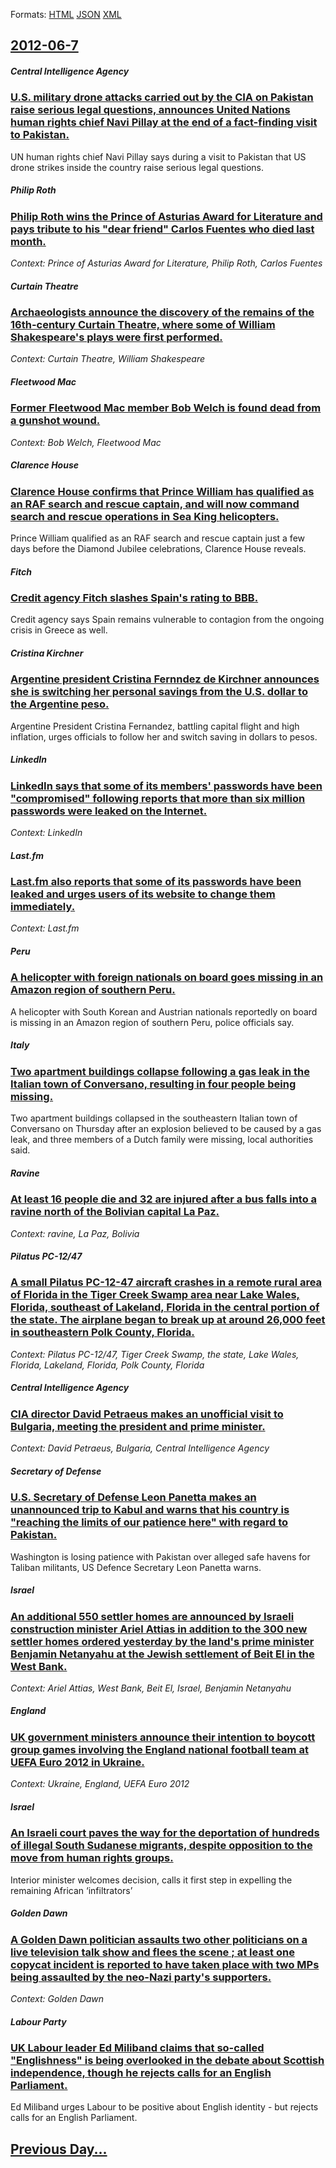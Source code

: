 
Formats: [HTML](2012/06/7/index.html)  [JSON](2012/06/7/index.json)  [XML](2012/06/7/index.xml)  

## [2012-06-7](/news/2012/06/7/index.md)

##### Central Intelligence Agency
### [U.S. military drone attacks carried out by the CIA on Pakistan raise serious legal questions, announces United Nations human rights chief Navi Pillay at the end of a fact-finding visit to Pakistan. ](/news/2012/06/7/u-s-military-drone-attacks-carried-out-by-the-cia-on-pakistan-raise-serious-legal-questions-announces-united-nations-human-rights-chief-na.md)
UN human rights chief Navi Pillay says during a visit to Pakistan that US drone strikes inside the country raise serious legal questions.

##### Philip Roth
### [Philip Roth wins the Prince of Asturias Award for Literature and pays tribute to his "dear friend" Carlos Fuentes who died last month. ](/news/2012/06/7/philip-roth-wins-the-prince-of-asturias-award-for-literature-and-pays-tribute-to-his-dear-friend-carlos-fuentes-who-died-last-month.md)
_Context: Prince of Asturias Award for Literature, Philip Roth, Carlos Fuentes_

##### Curtain Theatre
### [Archaeologists announce the discovery of the remains of the 16th-century Curtain Theatre, where some of William Shakespeare's plays were first performed. ](/news/2012/06/7/archaeologists-announce-the-discovery-of-the-remains-of-the-16th-century-curtain-theatre-where-some-of-william-shakespeare-s-plays-were-fir.md)
_Context: Curtain Theatre, William Shakespeare_

##### Fleetwood Mac
### [Former Fleetwood Mac member Bob Welch is found dead from a gunshot wound. ](/news/2012/06/7/former-fleetwood-mac-member-bob-welch-is-found-dead-from-a-gunshot-wound.md)
_Context: Bob Welch, Fleetwood Mac_

##### Clarence House
### [Clarence House confirms that Prince William has qualified as an RAF search and rescue captain, and will now command search and rescue operations in Sea King helicopters. ](/news/2012/06/7/clarence-house-confirms-that-prince-william-has-qualified-as-an-raf-search-and-rescue-captain-and-will-now-command-search-and-rescue-operat.md)
Prince William qualified as an RAF search and rescue captain just a few days before the Diamond Jubilee celebrations, Clarence House reveals.

##### Fitch
### [Credit agency Fitch slashes Spain's rating to BBB. ](/news/2012/06/7/credit-agency-fitch-slashes-spain-s-rating-to-bbb.md)
Credit agency says Spain remains vulnerable to contagion from the ongoing crisis in Greece as well.

##### Cristina Kirchner
### [Argentine president Cristina Fernndez de Kirchner announces she is switching her personal savings from the U.S. dollar to the Argentine peso. ](/news/2012/06/7/argentine-president-cristina-fernandez-de-kirchner-announces-she-is-switching-her-personal-savings-from-the-u-s-dollar-to-the-argentine-pes.md)
Argentine President Cristina Fernandez, battling capital flight and high inflation, urges officials to follow her and switch saving in dollars to pesos.

##### LinkedIn
### [LinkedIn says that some of its members' passwords have been "compromised" following reports that more than six million passwords were leaked on the Internet. ](/news/2012/06/7/linkedin-says-that-some-of-its-members-passwords-have-been-compromised-following-reports-that-more-than-six-million-passwords-were-leaked.md)
_Context: LinkedIn_

##### Last.fm
### [Last.fm also reports that some of its passwords have been leaked and urges users of its website to change them immediately. ](/news/2012/06/7/last-fm-also-reports-that-some-of-its-passwords-have-been-leaked-and-urges-users-of-its-website-to-change-them-immediately.md)
_Context: Last.fm_

##### Peru
### [A helicopter with foreign nationals on board goes missing in an Amazon region of southern Peru. ](/news/2012/06/7/a-helicopter-with-foreign-nationals-on-board-goes-missing-in-an-amazon-region-of-southern-peru.md)
A helicopter with South Korean and Austrian nationals reportedly on board is missing in an Amazon region of southern Peru, police officials say.

##### Italy
### [Two apartment buildings collapse following a gas leak in the Italian town of Conversano, resulting in four people being missing. ](/news/2012/06/7/two-apartment-buildings-collapse-following-a-gas-leak-in-the-italian-town-of-conversano-resulting-in-four-people-being-missing.md)
Two apartment buildings collapsed in the southeastern Italian town of Conversano on Thursday after an explosion believed to be caused by a gas leak, and three members of a Dutch family were missing, local authorities said.

##### Ravine
### [At least 16 people die and 32 are injured after a bus falls into a ravine north of the Bolivian capital La Paz. ](/news/2012/06/7/at-least-16-people-die-and-32-are-injured-after-a-bus-falls-into-a-ravine-north-of-the-bolivian-capital-la-paz.md)
_Context: ravine, La Paz, Bolivia_

##### Pilatus PC-12/47
### [A small Pilatus PC-12-47 aircraft crashes in a remote rural area of Florida in the Tiger Creek Swamp area near Lake Wales, Florida, southeast of Lakeland, Florida in the central portion of the state. The airplane began to break up at around 26,000 feet in southeastern Polk County, Florida. ](/news/2012/06/7/a-small-pilatus-pc-12-47-aircraft-crashes-in-a-remote-rural-area-of-florida-in-the-tiger-creek-swamp-area-near-lake-wales-florida-southeas.md)
_Context: Pilatus PC-12/47, Tiger Creek Swamp, the state, Lake Wales, Florida, Lakeland, Florida, Polk County, Florida_

##### Central Intelligence Agency
### [CIA director David Petraeus makes an unofficial visit to Bulgaria, meeting the president and prime minister. ](/news/2012/06/7/cia-director-david-petraeus-makes-an-unofficial-visit-to-bulgaria-meeting-the-president-and-prime-minister.md)
_Context: David Petraeus, Bulgaria, Central Intelligence Agency_

##### Secretary of Defense
### [U.S. Secretary of Defense Leon Panetta makes an unannounced trip to Kabul and warns that his country is "reaching the limits of our patience here" with regard to Pakistan. ](/news/2012/06/7/u-s-secretary-of-defense-leon-panetta-makes-an-unannounced-trip-to-kabul-and-warns-that-his-country-is-reaching-the-limits-of-our-patience.md)
Washington is losing patience with Pakistan over alleged safe havens for Taliban militants, US Defence Secretary Leon Panetta warns.

##### Israel
### [An additional 550 settler homes are announced by Israeli construction minister Ariel Attias in addition to the 300 new settler homes ordered yesterday by the land's prime minister Benjamin Netanyahu at the Jewish settlement of Beit El in the West Bank. ](/news/2012/06/7/an-additional-550-settler-homes-are-announced-by-israeli-construction-minister-ariel-attias-in-addition-to-the-300-new-settler-homes-ordered.md)
_Context: Ariel Attias, West Bank, Beit El, Israel, Benjamin Netanyahu_

##### England
### [UK government ministers announce their intention to boycott group games involving the England national football team at UEFA Euro 2012 in Ukraine. ](/news/2012/06/7/uk-government-ministers-announce-their-intention-to-boycott-group-games-involving-the-england-national-football-team-at-uefa-euro-2012-in-uk.md)
_Context: Ukraine, England, UEFA Euro 2012_

##### Israel
### [An Israeli court paves the way for the deportation of hundreds of illegal South Sudanese migrants, despite opposition to the move from human rights groups. ](/news/2012/06/7/an-israeli-court-paves-the-way-for-the-deportation-of-hundreds-of-illegal-south-sudanese-migrants-despite-opposition-to-the-move-from-human.md)
Interior minister welcomes decision, calls it first step in expelling the remaining African &#8216;infiltrators&#8217;

##### Golden Dawn
### [A Golden Dawn politician assaults two other politicians on a live television talk show and flees the scene ; at least one copycat incident is reported to have taken place with two MPs being assaulted by the neo-Nazi party's supporters. ](/news/2012/06/7/a-golden-dawn-politician-assaults-two-other-politicians-on-a-live-television-talk-show-and-flees-the-scene-at-least-one-copycat-incident-i.md)
_Context: Golden Dawn_

##### Labour Party
### [UK Labour leader Ed Miliband claims that so-called "Englishness" is being overlooked in the debate about Scottish independence, though he rejects calls for an English Parliament. ](/news/2012/06/7/uk-labour-leader-ed-miliband-claims-that-so-called-englishness-is-being-overlooked-in-the-debate-about-scottish-independence-though-he-re.md)
Ed Miliband urges Labour to be positive about English identity - but rejects calls for an English Parliament.

## [Previous Day...](/news/2012/06/6/index.md)

